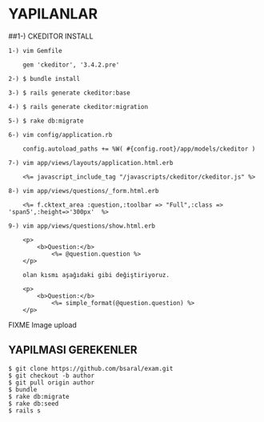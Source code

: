 # YAPILANLAR

##1-) CKEDITOR INSTALL

	1-) vim Gemfile
	
		gem 'ckeditor', '3.4.2.pre'
		
	2-) $ bundle install
	
	3-) $ rails generate ckeditor:base
	
	4-) $ rails generate ckeditor:migration
	
	5-) $ rake db:migrate
	
	6-) vim config/application.rb 
	
		config.autoload_paths += %W( #{config.root}/app/models/ckeditor )
		
	7-) vim app/views/layouts/application.html.erb
	
		<%= javascript_include_tag "/javascripts/ckeditor/ckeditor.js" %>
		
	8-) vim app/views/questions/_form.html.erb
	
		<%= f.cktext_area :question,:toolbar => "Full",:class => 'span5',:height=>'300px'  %>
	
	9-) vim app/views/questions/show.html.erb
	
		<p>
			<b>Question:</b>
				<%= @question.question %>
		</p>
		
		olan kısmı aşağıdaki gibi değiştiriyoruz.
		
		<p>
			<b>Question:</b>
				<%= simple_format(@question.question) %>
		</p>
		
FIXME Image upload

## YAPILMASI GEREKENLER

	$ git clone https://github.com/bsaral/exam.git
	$ git checkout -b author
	$ git pull origin author
	$ bundle
	$ rake db:migrate
	$ rake db:seed
	$ rails s 
		
		
	
		















































































































































